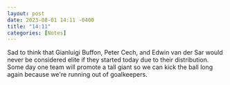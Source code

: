 ```yaml
---
layout: post
date: 2023-08-01 14:11 -0400
title: "14:11"
categories: [Notes]
---
```


Sad to think that Gianluigi Buffon, Peter Cech, and Edwin van der Sar would never be considered elite if they started today due to their distribution. Some day one team will promote a tall giant so we can kick the ball long again because we're running out of goalkeepers.